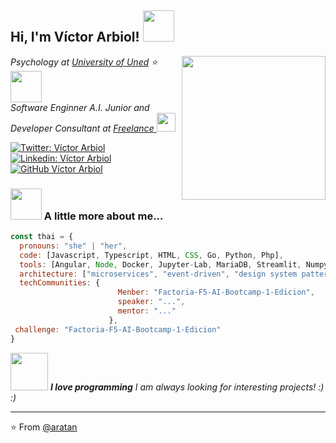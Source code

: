 <h2> Hi, I'm Víctor Arbiol! <img src="https://avatars.githubusercontent.com/u/110029154?s=200&v=4" width="50"></h2>

<img align='right' src="https://media-exp1.licdn.com/dms/image/C4D03AQEuiPSnznhDqQ/profile-displayphoto-shrink_200_200/0/1622654662598?e=1666828800&v=beta&t=cMlAfrrVOLmBHbHFMn-V-Zub-FiJ8cslOzRauJr54Xk" width="230">
<p><em>Psychology at <a href="http://www.uned.es">University of Uned</a>
⭐️ <img src="https://www.uned.es/universidad/dam/jcr:af0f55f6-12b6-4513-bf6f-f2088c96fdb7/af0f55f6-12b6-4513-bf6f-f2088c96fdb7" width="50" > 
</br>Software Enginner A.I. Junior and Developer Consultant at <a href="https://aratancoders.blockchain">Freelance </a><img src="https://media-exp1.licdn.com/dms/image/C560BAQGP3nwW3WTiIA/company-logo_200_200/0/1645055750439?e=1669248000&v=beta&t=lG90jOLnLE3egZxv9yx1vlDgSTH3mPfxlw59Rd2UsnA" width="30"> 
</em></p>

[![Twitter: Víctor Arbiol](https://img.shields.io/twitter/follow/systemdevelope5?style=social)](https://twitter.com/systemdevelope5)
[![Linkedin: Víctor Arbiol](https://img.shields.io/badge/victorarbiol?style=flat-square&logo=Linkedin&logoColor=white&link=https://www.linkedin.com/in/victorarbiol/)](https://www.linkedin.com/in/victorarbiol/)
[![GitHub Víctor Arbiol](https://img.shields.io/github/followers/aratan?label=follow&style=social)](https://github.com/aratan)


### <img src="https://media.giphy.com/media/VgCDAzcKvsR6OM0uWg/giphy.gif" width="50"> A little more about me...  

```javascript
const thai = {
  pronouns: "she" | "her",
  code: [Javascript, Typescript, HTML, CSS, Go, Python, Php],
  tools: [Angular, Node, Docker, Jupyter-Lab, MariaDB, Streamlit, Numpy, Pandas, Matplotlib, Scikit-learn, Web3],
  architecture: ["microservices", "event-driven", "design system pattern", "Blockchain"],
  techCommunities: {
                        Menber: "Factoria-F5-AI-Bootcamp-1-Edicion",
                        speaker: "...",
                        mentor: "..."
                      },
 challenge: "Factoria-F5-AI-Bootcamp-1-Edicion"
}
```

<img src="https://media.giphy.com/media/LnQjpWaON8nhr21vNW/giphy.gif" width="60"> <em>
<b>I love programming</b> I am always looking for interesting projects! :)</b> :)</em>

---

⭐️ From [@aratan](https://github.com/aratan)
